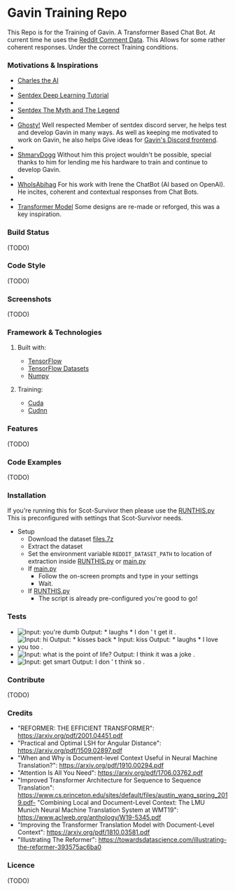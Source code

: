 # Gavin Training Repo
This Repo is for the Training of Gavin. A Transformer Based Chat Bot. 
At current time he uses the 
[Reddit Comment Data](https://www.reddit.com/r/datasets/comments/3bxlg7/i_have_every_publicly_available_reddit_comment/).
This Allows for some rather coherent responses. Under the correct Training conditions. 

### Motivations & Inspirations
- [Charles the AI](https://twitter.com/charles_the_ai?lang=en)
-
- [Sentdex Deep Learning Tutorial](https://pythonprogramming.net/chatbot-deep-learning-python-tensorflow/)
-
- [Sentdex The Myth and The Legend](https://github.com/Sentdex)
-
- [Ghosty!](https://github.com/TheNitpickyCloud) Well respected Member of sentdex discord server,
  he helps test and develop Gavin in many ways. As well as keeping me motivated to work on Gavin,
  he also helps Give ideas for [Gavin's Discord frontend](https://github.com/Scot-Survivor/GavinDiscordFrontEnd).
-
- [ShmarvDogg](https://github.com/Shmarvadon) Without him this project wouldn't be possible, 
special thanks to him for lending me his hardware to train and continue to develop Gavin.
-
- [WhoIsAbihag](https://github.com/WhoIsAbishag) For his work with Irene the ChatBot 
  (AI based on OpenAI). He incites, coherent and contextual responses from Chat Bots.
-
- [Transformer Model](https://blog.tensorflow.org/2019/05/transformer-chatbot-tutorial-with-tensorflow-2.html) Some designs 
are re-made or reforged, this was a key inspiration.
  
### Build Status
(TODO)

### Code Style
(TODO)

### Screenshots
(TODO)

### Framework & Technologies
1. Built with:
   - [TensorFlow](https://github.com/tensorflow/tensorflow)
   - [TensorFlow Datasets](https://github.com/tensorflow/datasets)
   - [Numpy](https://github.com/numpy/numpy)
    
2. Training:
   - [Cuda](https://developer.nvidia.com/cuda-zone)
   - [Cudnn](https://developer.nvidia.com/cudnn)
    
### Features
(TODO)

### Code Examples
(TODO)

### Installation
If you're running this for Scot-Survivor then please use the [RUNTHIS.py](https://github.com/Scot-Survivor/GavinTraining/blob/master/RUNTHIS.py)
This is preconfigured with settings that Scot-Survivor needs. 
- Setup
  - Download the dataset [files.7z](https://drive.google.com/drive/folders/1GDlTigX4x-H4F7SSqg3QPf3A-byJ9N-v?usp=sharing)
  - Extract the dataset
  - Set the environment variable `REDDIT_DATASET_PATH` to location of extraction inside [RUNTHIS.py](https://github.com/Scot-Survivor/GavinTraining/blob/master/RUNTHIS.py) or [main.py](https://github.com/Scot-Survivor/GavinTraining/blob/master/main.py)
  - If [main.py](https://github.com/Scot-Survivor/GavinTraining/blob/master/main.py)
    - Follow the on-screen prompts and type in your settings
    - Wait.
  - If [RUNTHIS.py](https://github.com/Scot-Survivor/GavinTraining/blob/master/RUNTHIS.py)
    - The script is already pre-configured you're good to go! 
    

### Tests
- ![Input: you're dumb Output: * laughs * I don ' t get it .](https://github.com/Scot-Survivor/GavinTraining/blob/master/funny-responses/image1.PNG?raw=true)
- ![Input: hi Output: * kisses back * Input: kiss Output: * laughs * I love you too .](https://github.com/Scot-Survivor/GavinTraining/blob/master/funny-responses/image2.png?raw=true)
- ![Input: what is the point of life? Output: I think it was a joke .](https://github.com/Scot-Survivor/GavinTraining/blob/master/funny-responses/image3.png?raw=true)
- ![Input: get smart Output: I don ' t think so .](https://github.com/Scot-Survivor/GavinTraining/blob/master/funny-responses/image4.png?raw=true)


### Contribute
(TODO)

### Credits
- "REFORMER: THE EFFICIENT TRANSFORMER": https://arxiv.org/pdf/2001.04451.pdf
- "Practical and Optimal LSH for Angular Distance": https://arxiv.org/pdf/1509.02897.pdf
- "When and Why is Document-level Context Useful in Neural Machine Translation?": https://arxiv.org/pdf/1910.00294.pdf
- "Attention Is All You Need": https://arxiv.org/pdf/1706.03762.pdf
- "Improved Transformer Architecture for Sequence to Sequence Translation": https://www.cs.princeton.edu/sites/default/files/austin_wang_spring_2019.pdf- "Combining Local and Document-Level Context: The LMU Munich Neural Machine Translation System at WMT19": https://www.aclweb.org/anthology/W19-5345.pdf
- "Improving the Transformer Translation Model with Document-Level Context": https://arxiv.org/pdf/1810.03581.pdf
- "Illustrating The Reformer": https://towardsdatascience.com/illustrating-the-reformer-393575ac6ba0

### Licence
(TODO)
